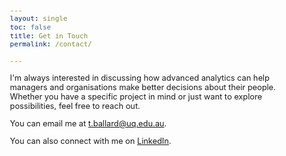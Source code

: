 ```yaml
---
layout: single
toc: false
title: Get in Touch
permalink: /contact/

---
```


<style>
  body {
    font-size: 0.8em; /* Adjust font size just for this page */
  }
</style>


I'm always interested in discussing how advanced analytics can help managers and organisations make better decisions about their people. Whether you have a specific project in mind or just want to explore possibilities, feel free to reach out.

You can email me at [t.ballard@uq.edu.au](mailto:t.ballard@uq.edu.au).

You can also connect with me on [LinkedIn](https://www.linkedin.com/in/tim-ballard-ba8ba625/).